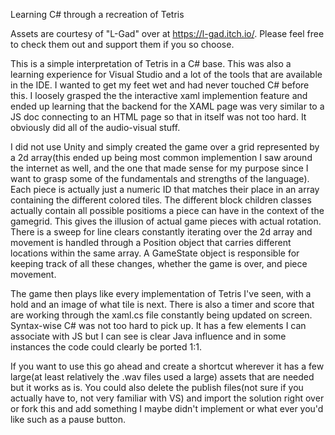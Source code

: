 Learning C# through a recreation of Tetris

Assets are courtesy of "L-Gad" over at https://l-gad.itch.io/. Please feel free to check them out and support them if you so choose.


This is a simple interpretation of Tetris in a C# base. This was also a learning experience for Visual Studio and a lot of the tools that are available in the IDE. I wanted to get my feet wet and had never touched C# before this. I loosely grasped the the interactive xaml implemention feature and ended up learning that the backend for the XAML page was very similar to a JS doc connecting to an HTML page so that in itself was not too hard. It obviously did all of the audio-visual stuff.


I did not use Unity and simply created the game over a grid represented by a 2d array(this ended up being most common implemention I saw around the internet as well, and the one that made sense for my purpose since I want to grasp some of the fundamentals and strengths of the language). Each piece is actually just a numeric ID that matches their place in an array containing the different colored tiles. The different block children classes actually contain all possible positioms a piece can have in the context of the gamegrid. This gives the illusion of actual game pieces with actual rotation. There is a sweep for line clears constantly iterating over the 2d array and movement is handled through a Position object that carries different locations within the same array. A GameState object is responsible for keeping track of all these changes, whether the game is over, and piece movement.

The game then plays like every implementation of Tetris I've seen, with a hold and an image of what tile is next. There is also a timer and score that are working through the xaml.cs file constantly being updated on screen. Syntax-wise C# was not too hard to pick up. It has a few elements I can associate with JS but I can see is clear Java influence and in some instances the code could clearly be ported 1:1.

If you want to use this go ahead and create a shortcut wherever it has a few large(at least relatively the .wav files used a large) assets that are needed but it works as is. You could also delete the publish files(not sure if you actually have to, not very familiar with VS) and import the solution right over or fork this and add something I maybe didn't implement or what ever you'd like such as a pause button.
